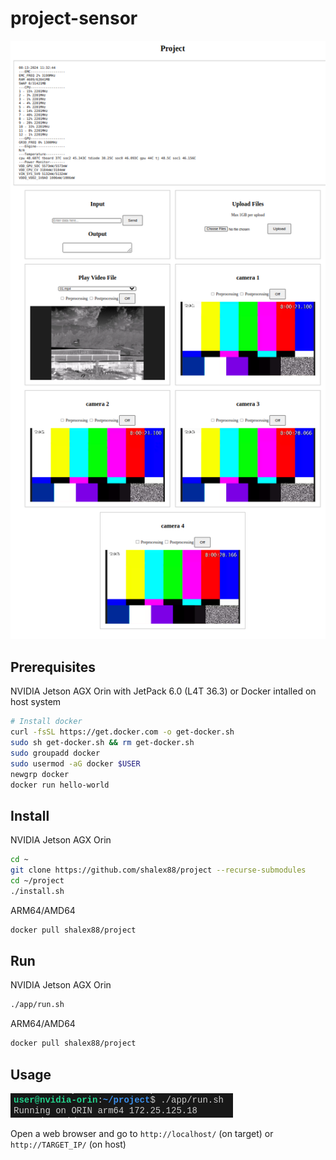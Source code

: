 # project-sensor

![Architecture](docs/web_portal.png)

## Prerequisites

NVIDIA Jetson AGX Orin with JetPack 6.0 (L4T 36.3)
or
Docker intalled on host system

```bash
# Install docker
curl -fsSL https://get.docker.com -o get-docker.sh
sudo sh get-docker.sh && rm get-docker.sh
sudo groupadd docker
sudo usermod -aG docker $USER
newgrp docker
docker run hello-world
```

## Install

NVIDIA Jetson AGX Orin

```bash
cd ~
git clone https://github.com/shalex88/project --recurse-submodules
cd ~/project
./install.sh
```

ARM64/AMD64

```bash
docker pull shalex88/project
```

## Run

NVIDIA Jetson AGX Orin

```bash
./app/run.sh
```

ARM64/AMD64

```bash
docker pull shalex88/project
```

## Usage

![Architecture](docs/ip.png)

Open a web browser and go to `http://localhost/` (on target) or `http://TARGET_IP/` (on host)
